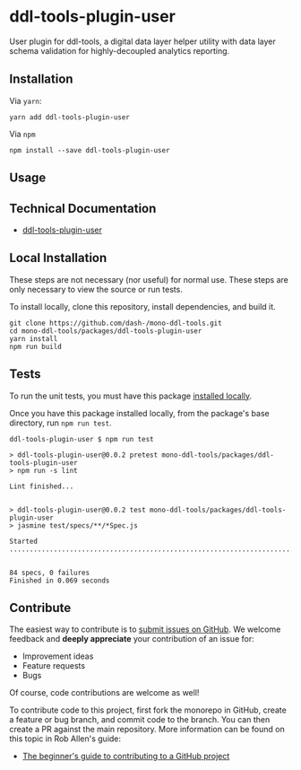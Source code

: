 # ddl-tools-plugin-user

User plugin for ddl-tools, a digital data layer helper utility with data layer
schema validation for highly-decoupled analytics reporting.

## Installation

Via `yarn`:

```
yarn add ddl-tools-plugin-user
```

Via `npm`

```
npm install --save ddl-tools-plugin-user
```

<a name="usage"></a>

## Usage

## Technical Documentation

* [ddl-tools-plugin-user](../../docs/ddl-tools-plugin-user.md)


## Local Installation

These steps are not necessary (nor useful) for normal use.  These steps are only
necessary to view the source or run tests.

To install locally, clone this repository, install dependencies, and build it.

```
git clone https://github.com/dash-/mono-ddl-tools.git
cd mono-ddl-tools/packages/ddl-tools-plugin-user
yarn install
npm run build
```

## Tests

To run the unit tests, you must have this package
[installed locally](#local-installation).

Once you have this package installed locally, from the package's base
directory, run `npm run test`.

```
ddl-tools-plugin-user $ npm run test

> ddl-tools-plugin-user@0.0.2 pretest mono-ddl-tools/packages/ddl-tools-plugin-user
> npm run -s lint

Lint finished...


> ddl-tools-plugin-user@0.0.2 test mono-ddl-tools/packages/ddl-tools-plugin-user
> jasmine test/specs/**/*Spec.js

Started
....................................................................................


84 specs, 0 failures
Finished in 0.069 seconds
```

## Contribute

The easiest way to contribute is to
[submit issues on GitHub](https://github.com/dash-/mono-ddl-tools/issues).
We welcome feedback and **deeply appreciate** your contribution of an issue for:

* Improvement ideas
* Feature requests
* Bugs

Of course, code contributions are welcome as well!

To contribute code to this project, first fork the monorepo in GitHub, create
a feature or bug branch, and commit code to the branch.  You can then create a
PR against the main repository.  More information can be found on this topic in
Rob Allen's guide:

* [The beginner's guide to contributing to a GitHub project](https://akrabat.com/the-beginners-guide-to-contributing-to-a-github-project/)


